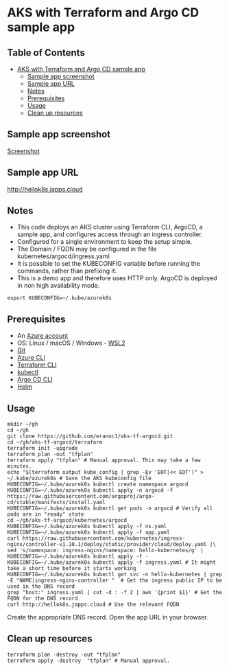 # AKS with Terraform and Argo CD sample app

## Table of Contents

- [AKS with Terraform and Argo CD sample app](#aks-with-terraform-and-argo-cd-sample-app)
  - [Sample app screenshot](#sample-app-screenshot)
  - [Sample app URL](#sample-app-url)
  - [Notes](#notes)
  - [Prerequisites](#prerequisites)
  - [Usage](#usage)
  - [Clean up resources](#clean-up-resources)

## Sample app screenshot
[Screenshot](https://github.com/eranoc1/eranoc1.github.io/blob/main/ghscreenshots/aks-tf-argocd-app1.png)
## Sample app URL
http://hellok8s.japps.cloud

## Notes
- This code deploys an AKS cluster using Terraform CLI, ArgoCD, a sample app, and configures access through an ingress controller.
- Configured for a single environment to keep the setup simple.
- The Domain / FQDN may be configured in the file kubernetes/argocd/ingress.yaml
- It is possible to set the KUBECONFIG variable before running the commands, rather than prefixing it.
- This is a demo app and therefore uses HTTP only.
  ArgoCD is deployed in non high availability mode.

```
export KUBECONFIG=~/.kube/azurek8s
```
## Prerequisites
- An [Azure account](https://azure.microsoft.com/en-us/pricing/purchase-options/azure-account)
- OS: Linux / macOS / Windows - [WSL2](https://learn.microsoft.com/en-us/windows/wsl/install)
- [Git](https://git-scm.com/book/en/v2/Getting-Started-Installing-Git)
- [Azure CLI](https://learn.microsoft.com/en-us/cli/azure/install-azure-cli)
- [Terraform CLI](https://developer.hashicorp.com/terraform/tutorials/aws-get-started/install-cli#install-terraform)
- [kubectl](https://kubernetes.io/docs/tasks/tools/)
- [Argo CD CLI](https://argo-cd.readthedocs.io/en/stable/cli_installation/)
- [Helm](https://helm.sh/docs/intro/install/)

## Usage
```
mkdir ~/gh
cd ~/gh
git clone https://github.com/eranoc1/aks-tf-argocd.git
cd ~/gh/aks-tf-argocd/terraform
terraform init -upgrade
terraform plan -out "tfplan"
terraform apply "tfplan" # Manual approval. This may take a few minutes.
echo "$(terraform output kube_config | grep -Ev 'EOT|<< EOT')" > ~/.kube/azurek8s # Save the AKS kubeconfig file
KUBECONFIG=~/.kube/azurek8s kubectl create namespace argocd
KUBECONFIG=~/.kube/azurek8s kubectl apply -n argocd -f https://raw.githubusercontent.com/argoproj/argo-cd/stable/manifests/install.yaml
KUBECONFIG=~/.kube/azurek8s kubectl get pods -n argocd # Verify all pods are in "ready" state
cd ~/gh/aks-tf-argocd/kubernetes/argocd
KUBECONFIG=~/.kube/azurek8s kubectl apply -f ns.yaml
KUBECONFIG=~/.kube/azurek8s kubectl apply -f app.yaml
curl https://raw.githubusercontent.com/kubernetes/ingress-nginx/controller-v1.10.1/deploy/static/provider/cloud/deploy.yaml |\
sed 's/namespace: ingress-nginx/namespace: hello-kubernetes/g' | KUBECONFIG=~/.kube/azurek8s kubectl apply -f -
KUBECONFIG=~/.kube/azurek8s kubectl apply -f ingress.yaml # It might take a short time before it starts working
KUBECONFIG=~/.kube/azurek8s kubectl get svc -n hello-kubernetes | grep -E "NAME|ingress-nginx-controller "  # Get the ingress public IP to be used in the DNS record
grep "host:" ingress.yaml | cut -d : -f 2 | awk '{print $1}' # Get the FQDN for the DNS record
curl http://hellok8s.japps.cloud # Use the relevant FQDN
```
Create the appropriate DNS record.
Open the app URL in your browser.

## Clean up resources
```
terraform plan -destroy -out "tfplan"
terraform apply -destroy  "tfplan" # Manual approval.
```